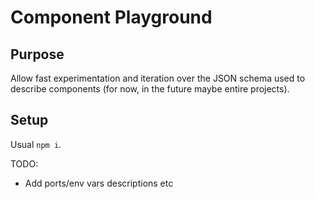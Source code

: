 # Component Playground

## Purpose

Allow fast experimentation and iteration over the JSON schema used to describe
components (for now, in the future maybe entire projects).

## Setup

Usual `npm i`. 

TODO:
- Add ports/env vars descriptions etc
